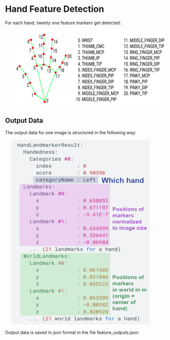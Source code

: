 # Hand Feature Detection

For each hand, twenty one feature markers get detected: 

<img src="Image_FeatureDetection.png" alt="My Image" title="Optional Title" width="677" height="250" style="padding-left: 20px;">

## Output Data

The output data for one image is structured in the following way:

<img src="output_data.png" alt="My Image" title="Optional Title" width="450" height="600" style="padding-left: 20px;">

Output data is saved in json format in the file feature_outputs.json.